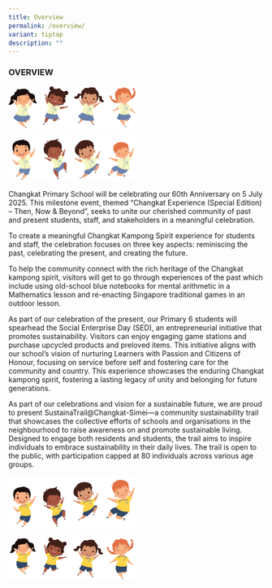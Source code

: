 ```yaml
---
title: Overview
permalink: /overview/
variant: tiptap
description: ""
---
```

<h3><strong>OVERVIEW</strong></h3>
<p></p>
<p></p>
<div class="isomer-image-wrapper">
<img style="width: 50%;" height="auto" width="100%" alt="" src="/images/Anniversary photo/girlsu.png">
</div>
<p></p>
<div class="isomer-image-wrapper">
<img style="width: 50%;" height="auto" width="100%" alt="" src="/images/Anniversary photo/boysu.png">
</div>
<p>Changkat Primary School will be celebrating our 60th Anniversary on 5
July 2025. This milestone event, themed “Changkat Experience (Special Edition)
– Then, Now &amp; Beyond”, seeks to unite our cherished community of past
and present students, staff, and stakeholders in a meaningful celebration.</p>
<p>To create a meaningful Changkat Kampong Spirit experience for students
and staff, the celebration focuses on three key aspects: reminiscing the
past, celebrating the present, and creating the future.</p>
<p>To help the community connect with the rich heritage of the Changkat kampong
spirit, visitors will get to go through experiences of the past which include
using old-school blue notebooks for mental arithmetic in a Mathematics
lesson and re-enacting Singapore traditional games in an outdoor lesson.</p>
<p>As part of our celebration of the present, our Primary 6 students will
spearhead the Social Enterprise Day (SED), an entrepreneurial initiative
that promotes sustainability. Visitors can enjoy engaging game stations
and purchase upcycled products and preloved items. This initiative aligns
with our school’s vision of nurturing Learners with Passion and Citizens
of Honour, focusing on service before self and fostering care for the community
and country. This experience showcases the enduring Changkat kampong spirit,
fostering a lasting legacy of unity and belonging for future generations.</p>
<p>As part of our celebrations and vision for a sustainable future, we are
proud to present SustainaTrail@Changkat-Simei—a community sustainability
trail that showcases the collective efforts of schools and organisations
in the neighbourhood to raise awareness on and promote sustainable living.
Designed to engage both residents and students, the trail aims to inspire
individuals to embrace sustainability in their daily lives. The trail is
open to the public, with participation capped at 80 individuals across
various age groups.</p>
<p></p>
<div class="isomer-image-wrapper">
<img style="width: 50%;" height="auto" width="100%" alt="" src="/images/Anniversary photo/boysp.png">
</div>
<p></p>
<div class="isomer-image-wrapper">
<img style="width: 50%;" height="auto" width="100%" alt="" src="/images/Anniversary photo/girlp.png">
</div>
<p></p>
<p></p>
<p></p>
<p></p>
<p></p>
<p></p>
<p></p>
<p></p>